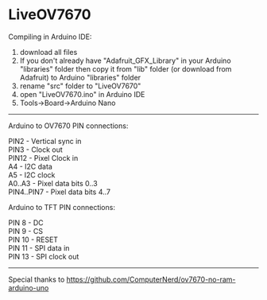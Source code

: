 # LiveOV7670


Compiling in Arduino IDE:  
  
1. download all files  
2. If you don't already have "Adafruit_GFX_Library" in your Arduino "libraries" folder then copy it from "lib" folder (or download from Adafruit) to Arduino "libraries" folder
3. rename "src" folder to "LiveOV7670"
4. open "LiveOV7670.ino" in Arduino IDE
5. Tools->Board->Arduino Nano
  
-------------------------------------------------------------------------------
  
Arduino to OV7670 PIN connections:  
  
PIN2  - Vertical sync in  
PIN3  - Clock out  
PIN12 - Pixel Clock in  
A4    - I2C data  
A5    - I2C clock  
A0..A3     - Pixel data bits 0..3  
PIN4..PIN7 - Pixel data bits 4..7  
  
Arduino to TFT PIN connections:  
  
PIN 8  - DC  
PIN 9  - CS  
PIN 10 - RESET  
PIN 11 - SPI data in  
PIN 13 - SPI clock out  
  
-------------------------------------------------------------------------------
  
Special thanks to
https://github.com/ComputerNerd/ov7670-no-ram-arduino-uno

